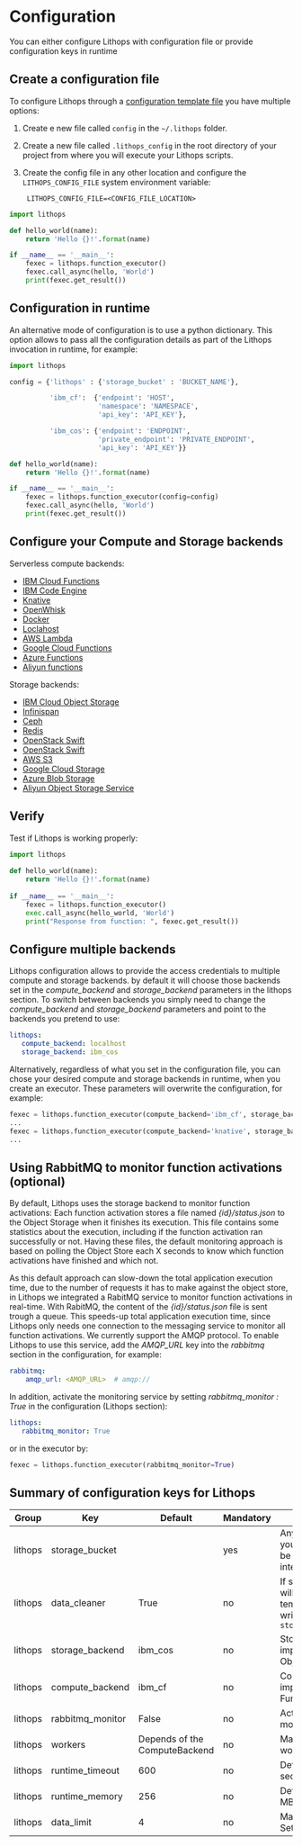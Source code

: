 # Configuration

You can either configure Lithops with configuration file or provide configuration keys in runtime
## Create a configuration file

To configure Lithops through a [configuration template file](config_template.yaml) you have multiple options:

1. Create e new file called `config` in the `~/.lithops` folder.

2. Create a new file called `.lithops_config` in the root directory of your project from where you will execute your Lithops scripts.

3. Create the config file in any other location and configure the `LITHOPS_CONFIG_FILE` system environment variable:


	 	LITHOPS_CONFIG_FILE=<CONFIG_FILE_LOCATION>

```python
import lithops

def hello_world(name):
    return 'Hello {}!'.format(name)

if __name__ == '__main__':
    fexec = lithops.function_executor()
    fexec.call_async(hello, 'World')
    print(fexec.get_result())
```

    
## Configuration in runtime

An alternative mode of configuration is to use a python dictionary. This option allows to pass all the configuration details as part of the Lithops invocation in runtime, for example:

```python
import lithops

config = {'lithops' : {'storage_bucket' : 'BUCKET_NAME'},

          'ibm_cf':  {'endpoint': 'HOST',
                      'namespace': 'NAMESPACE',
                      'api_key': 'API_KEY'},

          'ibm_cos': {'endpoint': 'ENDPOINT',
                      'private_endpoint': 'PRIVATE_ENDPOINT',
                      'api_key': 'API_KEY'}}

def hello_world(name):
    return 'Hello {}!'.format(name)

if __name__ == '__main__':
    fexec = lithops.function_executor(config=config)
    fexec.call_async(hello, 'World')
    print(fexec.get_result())
```

## Configure your Compute and Storage backends

Serverless compute backends:

- [IBM Cloud Functions](compute/ibm_cf.md)
- [IBM Code Engine](compute/code_engine.md)
- [Knative](compute/knative.md)
- [OpenWhisk](compute/openwhisk.md)
- [Docker](compute/docker.md)
- [Loclahost](compute/localhost.md)
- [AWS Lambda](compute/aws_lambda.md)
- [Google Cloud Functions](compute/gcp_functions.md)
- [Azure Functions](compute/azure_fa.md)
- [Aliyun functions](compute/aliyun_fc.md)

Storage backends:

- [IBM Cloud Object Storage](storage/ibm_cos.md)
- [Infinispan](storage/infinispan.md)
- [Ceph](storage/ceph.md)
- [Redis](storage/redis.md)
- [OpenStack Swift](storage/swift.md)
- [OpenStack Swift](storage/localhost.md)
- [AWS S3](storage/aws_s3.md)
- [Google Cloud Storage](storage/gcp_storage.md)
- [Azure Blob Storage](storage/azure_blob.md)
- [Aliyun Object Storage Service](storage/aliyun_oss.md)

## Verify

Test if Lithops is working properly:

```python
import lithops
   
def hello_world(name):
    return 'Hello {}!'.format(name)
    
if __name__ == '__main__':
    fexec = lithops.function_executor()
    exec.call_async(hello_world, 'World')
    print("Response from function: ", fexec.get_result())
   ```

## Configure multiple backends

Lithops configuration allows to provide the access credentials to multiple compute and storage backends. by default it will choose those backends set in the  *compute_backend* and *storage_backend* parameters in the lithops section. To switch between backends you simply need to change the *compute_backend* and *storage_backend* parameters and point to the backends you pretend to use:
    
```yaml
lithops:
   compute_backend: localhost
   storage_backend: ibm_cos
```
    
Alternatively, regardless of what you set in the configuration file, you can chose your desired compute and storage backends in runtime, when you create an executor. These parameters will overwrite the configuration, for example:

```python
fexec = lithops.function_executor(compute_backend='ibm_cf', storage_backned='ibm_cos')
...
fexec = lithops.function_executor(compute_backend='knative', storage_bakcned='ceph')
...
```


## Using RabbitMQ to monitor function activations (optional)

By default, Lithops uses the storage backend to monitor function activations: Each function activation stores a file named *{id}/status.json* to the Object Storage when it finishes its execution. This file contains some statistics about the execution, including if the function activation ran successfully or not. Having these files, the default monitoring approach is based on polling the Object Store each X seconds to know which function activations have finished and which not.

As this default approach can slow-down the total application execution time, due to the number of requests it has to make against the object store, in Lithops we integrated a RabitMQ service to monitor function activations in real-time. With RabitMQ, the content of the *{id}/status.json* file is sent trough a queue. This speeds-up total application execution time, since Lithops only needs one connection to the messaging service to monitor all function activations. We currently support the AMQP protocol. To enable Lithops to use this service, add the *AMQP_URL* key into the *rabbitmq* section in the configuration, for example:

```yaml
rabbitmq:
    amqp_url: <AMQP_URL>  # amqp://
```

In addition, activate the monitoring service by setting *rabbitmq_monitor : True* in the configuration (Lithops section):

```yaml
lithops:
   rabbitmq_monitor: True
```

or in the executor by:

```python
fexec = lithops.function_executor(rabbitmq_monitor=True)
```


## Summary of configuration keys for Lithops

|Group|Key|Default|Mandatory|Additional info|
|---|---|---|---|---|
|lithops|storage_bucket | |yes | Any bucket that exists in your COS account. This will be used by Lithops for intermediate data |
|lithops|data_cleaner |True|no|If set to True, then cleaner will automatically delete temporary data that was written into `storage_bucket/lithops.jobs`|
|lithops | storage_backend | ibm_cos | no | Storage backend implementation. IBM Cloud Object Storage is the default |
|lithops | compute_backend | ibm_cf | no | Compute backend implementation. IBM Cloud Functions is the default |
|lithops | rabbitmq_monitor | False | no | Activate the rabbitmq monitoring feature |
|lithops | workers | Depends of the ComputeBackend | no | Max number of concurrent workers |
|lithops| runtime_timeout | 600 |no |  Default runtime timeout (in seconds) |
|lithops| runtime_memory | 256 | no | Default runtime memory (in MB) |
|lithops| data_limit | 4 | no | Max (iter)data size (in MB). Set to False for unlimited size |
